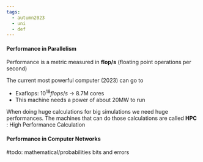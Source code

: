 ```yaml
---
tags:
  - autumn2023
  - uni
  - def
---
```

#### Performance in Parallelism

Performance is a metric measured in **flop/s** (floating point operations per second)

The current most powerful computer (2023) can go to 
- Exaflops: $10^{18} flops/s$ $\rightarrow$ 8.7M cores
- This machine needs a power of about 20MW to run

When doing huge calculations for big simulations we need huge performances. The machines that can do those calculations are called **HPC** : High Performance Calculation

#### Performance in Computer Networks

#todo: mathematical/probabilities bits and errors